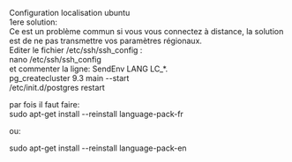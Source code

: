 Configuration localisation ubuntu   
1ere solution:    
Ce est un problème commun si vous vous connectez à distance, la solution est de ne pas transmettre vos paramètres régionaux.   
Editer le fichier /etc/ssh/ssh_config :   
nano /etc/ssh/ssh_config    
et commenter la ligne: SendEnv LANG LC_*.   
pg_createcluster 9.3 main --start    
/etc/init.d/postgres restart    


par fois il faut faire:   
sudo apt-get install --reinstall language-pack-fr   

ou:

sudo apt-get install --reinstall language-pack-en
